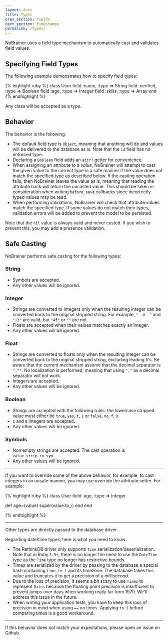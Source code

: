 ```yaml
---
layout: docs
title: Types
prev_section: fields
next_section: timestamps
permalink: /types/
---
```


NoBrainer uses a field type mechanism to automatically cast and validates field
values.

## Specifying Field Types

The following example demonstrates how to specify field types:

{% highlight ruby %}
class User
  field :name,     :type => String
  field :verified, :type => Boolean
  field :age,      :type => Integer
  field :skills,   :type => Array
end
{% endhighlight %}

Any class will be accepted as a type.

## Behavior

The behavior is the following:

* The default field type is `Object`, meaning that anything will do and values
  will be delivered to the database as is. Note that the `id` field has no enforced type.
* Declaring a `Boolean` field adds an `attr?` getter for convenience.
* When assigning an attribute to a _value_, NoBrainer will attempt to cast the given value
  to the correct type in a safe manner if the value does not match the specified type
  as described below. If the casting operation fails, then NoBrainer leaves the
  value as is, meaning that reading the attribute back will return the uncasted
  value. This should be taken in consideration when writing `before_save`
  callbacks since incorrectly typed values may be read.
* When performing validations, NoBrainer will check that attribute values match
  the specified type. If some values do not match their types, validation errors
  will be added to prevent the model to be persisted.

Note that the `nil` value is always valid and never casted. If you wish to
prevent this, you may add a presence validation.

## Safe Casting

NoBrainer performs safe casting for the following types:

### String

* Symbols are accepted.
* Any other values will be ignored.

### Integer

* Strings are converted to integers only when the resulting integer can be
  converted back to the original stripped string. For example, `" -4  "`
  and `"+3"` are valid, but `"4f"` or `""` are not.
* Floats are accepted when their values matches exactly an integer.
* Any other values will be ignored.

### Float

* Strings are converted to floats only when the resulting integer can be
  converted back to the original stripped string, excluding leading `0`'s.
  Be aware that the current mechanism assume that the decimal separator is
  `"."'`. No localization is performed, meaning that using `","` as a decimal
  separator will not work.
* Integers are accepted.
* Any other values will be ignored.

### Boolean

* Strings are accepted with the following rules: the lowercase stripped value
  must either be `true`, `yes`, `t`, `1` or `false`, `no`, `f`, `0`.
* `1` and `0` integers are accepted.
* Any other values will be ignored.

### Symbols

* Non empty strings are accepted. The cast operation is `value.strip.to_sym`.
* Any other values will be ignored.

---

If you want to override some of the above behavior, for example, to cast
integers in an unsafe manner, you may use override the attribute setter. For
example:

{% highlight ruby %}
class User
  field :age, :type => Integer

  def age=(value)
    super(value.to_i)
  end
end

{% endhighlight %}

---

Other types are directly passed to the database driver.

Regarding date/time types, here is what you need to know:

* The RethinkDB driver only supports `Time` serialization/deserialization.
  Note that in Ruby `1.9+`, there is no longer the need to use the `DateTime` type
  as the `Time` type no longer has restrictive bounds.
* Times are serialized by the driver by passing to the database a special hash
  containing `time.to_f` and its timezone. The database takes this value and
  truncates it to get a precision of a millisecond.
* Due to the loss of precision, it seems a bit scary to use `Times` to represent
  `Dates` because the floating point precision is insufficient to prevent
  jumps over days when working really far from 1970. We'll address this issue in the future.
* When writing your application tests, you have to keep this loss of precision
  in mind when using `==` on times. Applying `to_i` before comparing times is a
  good workaround.

---

If this behavior does not match your expectations, please open an issue on
Github.
